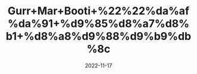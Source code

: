 ---
title: 'Gurr+Mar+Booti+%22%22%da%af%da%91+%d9%85%d8%a7%d8%b1+%d8%a8%d9%88%d9%b9%db%8c'
date: '2022-11-17' 
metatag: '' 
inventory: '0' 
draft: false 
# meta description 
shortDescripton: 'The+leaves+are+used+to+treat+diabetes%2c+hyperthermia%2c+and+enuresis+(bedwetting).+Miracle+Fruit+Dry+Leaves+'
description: 'Herbs+%d8%ac%da%91%db%8c+%d8%a8%d9%88%d9%b9%db%8c'
longdescription: ''
tags: ''
brand: ''
subCategory: ''
sellCount: '0'
featured: True
# product Price
price: '100.0'
# Product Short Description
shortDescription: 'The+leaves+are+used+to+treat+diabetes%2c+hyperthermia%2c+and+enuresis+(bedwetting).+Miracle+Fruit+Dry+Leaves+'
productID: 'A690AACB-3126-ED11-9968-005056B3A416'
type: 'products'
category: 'Herbs+%d8%ac%da%91%db%8c+%d8%a8%d9%88%d9%b9%db%8c' 
thumnailproduct: 'https://eraconnect.blob.core.windows.net/product-images/aminsaddiquidawakhana/A690AACB-3126-ED11-9968-005056B3A416.webp' 
images:
  - image: 'https://eraconnect.blob.core.windows.net/product-images/aminsaddiquidawakhana/A690AACB-3126-ED11-9968-005056B3A416.webp'  
Variants:
---